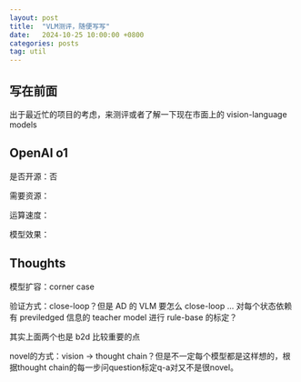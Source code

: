 ```yaml
---
layout: post
title:  "VLM测评，随便写写"
date:   2024-10-25 10:00:00 +0800
categories: posts
tag: util
---
```


## 写在前面

出于最近忙的项目的考虑，来测评或者了解一下现在市面上的 vision-language models

## OpenAI o1

是否开源：否

需要资源：

运算速度：

模型效果：



## Thoughts

模型扩容：corner case

验证方式：close-loop？但是 AD 的 VLM 要怎么 close-loop ... 对每个状态依赖有 previledged 信息的 teacher model 进行 rule-base 的标定？

其实上面两个也是 b2d 比较重要的点

novel的方式：vision -> thought chain？但是不一定每个模型都是这样想的，根据thought chain的每一步问question标定q-a对又不是很novel。